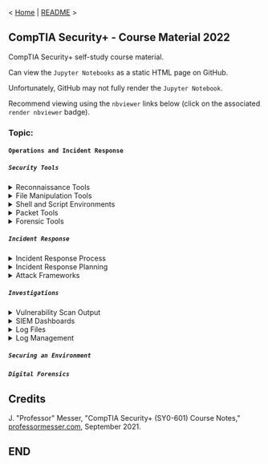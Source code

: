 < [Home](https://github.com/SeanOhAileasa) | [README](https://github.com/SeanOhAileasa/syp-operations-and-incident-response/blob/main/README.md) >

## CompTIA Security+ - Course Material 2022

CompTIA Security+ self-study course material.

Can view the ``Jupyter Notebooks`` as a static HTML page on GitHub.

Unfortunately, GitHub may not fully render the ``Jupyter Notebook``.

Recommend viewing using the ``nbviewer`` links below (click on the associated ``render nbviewer`` badge).

### Topic:

#### ``Operations and Incident Response``

##### ``Security Tools``

<details close>
    <summary>Reconnaissance Tools</summary>

- [Reconnaissance Tools](https://nbviewer.org/github/SeanOhAileasa/syp-operations-and-incident-response/blob/main/rc/security-tools/syp-reconnaissance-tools.ipynb#a) <br/>
</details>

<details close>
    <summary>File Manipulation Tools</summary>

- [File Manipulation Tools](https://nbviewer.org/github/SeanOhAileasa/syp-operations-and-incident-response/blob/main/rc/security-tools/syp-file-manipulation-tools.ipynb#a) <br/>
</details>

<details close>
    <summary>Shell and Script Environments</summary>

- [Shell and Script Environments](https://nbviewer.org/github/SeanOhAileasa/syp-operations-and-incident-response/blob/main/rc/security-tools/syp-shell-and-script-environments.ipynb#a) <br/>
</details>

<details close>
    <summary>Packet Tools</summary>

- [Packet Tools](https://nbviewer.org/github/SeanOhAileasa/syp-operations-and-incident-response/blob/main/rc/security-tools/syp-packet-tools.ipynb#a) <br/>
</details>

<details close>
    <summary>Forensic Tools</summary>

- [Forensic Tools](https://nbviewer.org/github/SeanOhAileasa/syp-operations-and-incident-response/blob/main/rc/security-tools/syp-forensic-tools.ipynb#a) <br/>
</details>

##### ``Incident Response``

<details close>
    <summary>Incident Response Process</summary>

- [Incident Response Process](https://nbviewer.org/github/SeanOhAileasa/syp-operations-and-incident-response/blob/main/rc/incident-response/syp-incident-response-process.ipynb#a) <br/>
</details>

<details close>
    <summary>Incident Response Planning</summary>

- [Incident Response Planning](https://nbviewer.org/github/SeanOhAileasa/syp-operations-and-incident-response/blob/main/rc/incident-response/syp-incident-response-planning.ipynb#a) <br/>
</details>

<details close>
    <summary>Attack Frameworks</summary>

- [Attack Frameworks](https://nbviewer.org/github/SeanOhAileasa/syp-operations-and-incident-response/blob/main/rc/incident-response/syp-attack-frameworks.ipynb#a) <br/>
</details>

##### ``Investigations``

<details close>
    <summary>Vulnerability Scan Output</summary>

- [Vulnerability Scan Output](https://nbviewer.org/github/SeanOhAileasa/syp-operations-and-incident-response/blob/main/rc/investigations/syp-vulnerability-scan-output.ipynb#a) <br/>
</details>

<details close>
    <summary>SIEM Dashboards</summary>

- [SIEM Dashboards](https://nbviewer.org/github/SeanOhAileasa/syp-operations-and-incident-response/blob/main/rc/investigations/syp-siem-dashboards.ipynb#a) <br/>
</details>

<details close>
    <summary>Log Files</summary>

- [Log Files](https://nbviewer.org/github/SeanOhAileasa/syp-operations-and-incident-response/blob/main/rc/investigations/syp-log-files.ipynb#a) <br/>
</details>

<details close>
    <summary>Log Management</summary>

- [Log Management](https://nbviewer.org/github/SeanOhAileasa/syp-operations-and-incident-response/blob/main/rc/investigations/syp-log-management.ipynb#a) <br/>
</details>

##### ``Securing an Environment``

##### ``Digital Forensics``

## Credits

J. "Professor" Messer, "CompTIA Security+ (SY0-601) Course Notes," [professormesser.com](https://web.archive.org/web/20220521181010/https://www.professormesser.com/security-plus/sy0-601/sy0-601-video/sy0-601-comptia-security-plus-course/), September 2021.

## END